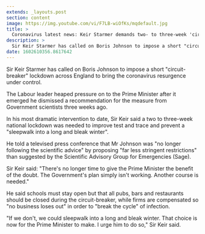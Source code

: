 ```yaml
--- 
extends: _layouts.post 
section: content 
image: https://img.youtube.com/vi/F7LB-wiOfKs/mqdefault.jpg 
title: > 
  Coronavirus latest news: Keir Starmer demands two- to three-week 'circuit breaker' to tackle surge in Covid-19 cases 
description: > 
  Sir Keir Starmer has called on Boris Johnson to impose a short "circuit-breaker" lockdown across England to bring the coronavirus resurgence under control.The Labour leader heaped pressure on to the Prime Minister after it emerged he dismissed a recommendation for the measure from Government scientists three weeks ago.Sir Keir said: "There's no longer time to give the Prime Minister the benefit of the doubt.That choice is now for the Prime Minister to make.I urge him to do so," Sir Keir said. 
date: 1602610356.8617642 
--- 
```

Sir Keir Starmer has called on Boris Johnson to impose a short "circuit-breaker" lockdown across England to bring the coronavirus resurgence under control.

The Labour leader heaped pressure on to the Prime Minister after it emerged he dismissed a recommendation for the measure from Government scientists three weeks ago.

In his most dramatic intervention to date, Sir Keir said a two to three-week national lockdown was needed to improve test and trace and prevent a "sleepwalk into a long and bleak winter".

He told a televised press conference that Mr Johnson was "no longer following the scientific advice" by proposing "far less stringent restrictions" than suggested by the Scientific Advisory Group for Emergencies (Sage).

Sir Keir said: "There's no longer time to give the Prime Minister the benefit of the doubt. The Government's plan simply isn't working. Another course is needed."

He said schools must stay open but that all pubs, bars and restaurants should be closed during the circuit-breaker, while firms are compensated so "no business loses out" in order to "break the cycle" of infection.

"If we don't, we could sleepwalk into a long and bleak winter. That choice is now for the Prime Minister to make. I urge him to do so," Sir Keir said.